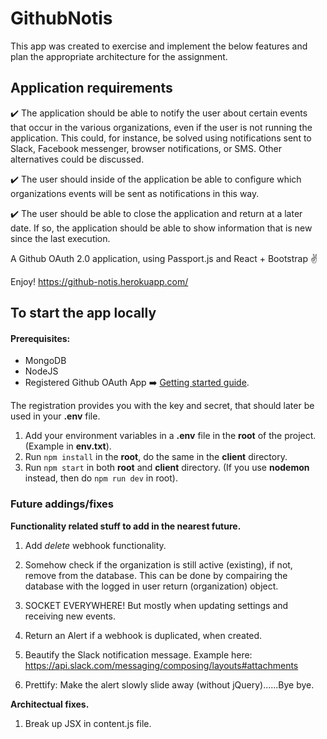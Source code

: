 # GithubNotis 

This app was created to exercise and implement the below features and plan the appropriate architecture for the assignment. 

## Application requirements

:heavy_check_mark:  The application should be able to notify the user about certain events that 
occur in the various organizations, even if the user is not running the application.
This could, for instance, be solved using notifications sent to Slack, Facebook 
messenger, browser notifications, or SMS. Other alternatives could be discussed.

:heavy_check_mark:  The user should inside of the application be able to configure which organizations 
events will be sent as notifications in this way.

:heavy_check_mark:  The user should be able to close the application and return at a later date. 
If so, the application should be able to show information that is new since the last execution. 




A Github OAuth 2.0 application, using Passport.js and React + Bootstrap  :v:

Enjoy! <https://github-notis.herokuapp.com/>



## To start the app locally

#### Prerequisites:
  * MongoDB
  * NodeJS
  * Registered Github OAuth App :arrow_right:  [Getting started guide](https://developer.github.com/apps/building-oauth-apps/creating-an-oauth-app/).

  The registration provides you with the key and secret, that should later be used in your **.env** file.

1. Add your environment variables in a **.env** file in the **root** of the project. (Example in **env.txt**).
2. Run `npm install` in the **root**, do the same in the **client** directory.
3. Run `npm start` in both **root** and **client** directory. (If you use **nodemon** instead, then do `npm run dev` in root).



### Future addings/fixes
 **Functionality related stuff to add in the nearest future.**

1. Add _delete_ webhook functionality.

2. Somehow check if the organization is still active (existing),
    if not, remove from the database. This can be done by compairing the database with the 
    logged in user return (organization) object.

3. SOCKET EVERYWHERE! But mostly when updating settings and receiving new events.

4. Return an Alert if a webhook is duplicated, when created. 

5. Beautify the Slack notification message. Example here: https://api.slack.com/messaging/composing/layouts#attachments

6. Prettify: Make the alert slowly slide away (without jQuery)......Bye bye.

**Architectual fixes.**

1. Break up JSX in content.js file.



